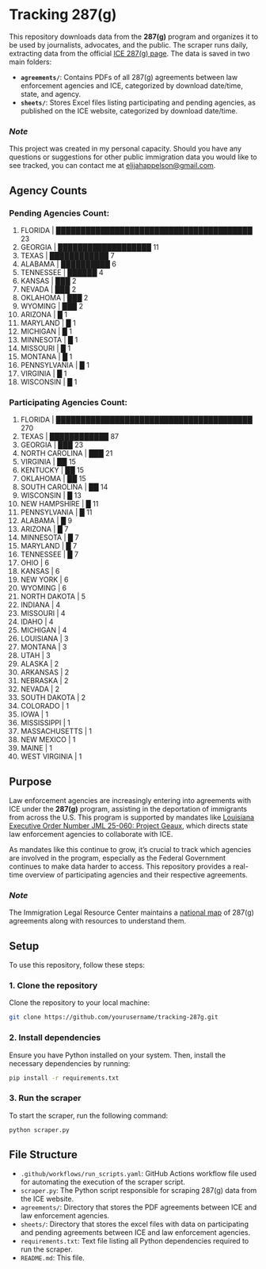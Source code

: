 # Tracking 287(g)

This repository downloads data from the **287(g)** program and organizes it to be used by journalists, advocates, and the public. The scraper runs daily, extracting data from the official [ICE 287(g) page](https://www.ice.gov/identify-and-arrest/287g). The data is saved in two main folders:

- **`agreements/`**: Contains PDFs of all 287(g) agreements between law enforcement agencies and ICE, categorized by download date/time, state, and agency.
- **`sheets/`**: Stores Excel files listing participating and pending agencies, as published on the ICE website, categorized by download date/time.

### *Note*
This project was created in my personal capacity. Should you have any questions or suggestions for other public immigration data you would like to see tracked, you can contact me at elijahappelson@gmail.com. 

## Agency Counts
### Pending Agencies Count:

 1. FLORIDA         | ████████████████████████████████████████ 23
 2. GEORGIA         | ███████████████████ 11
 3. TEXAS           | ████████████ 7
 4. ALABAMA         | ██████████ 6
 5. TENNESSEE       | ██████ 4
 6. KANSAS          | ███ 2
 7. NEVADA          | ███ 2
 8. OKLAHOMA        | ███ 2
 9. WYOMING         | ███ 2
10. ARIZONA         | █ 1
11. MARYLAND        | █ 1
12. MICHIGAN        | █ 1
13. MINNESOTA       | █ 1
14. MISSOURI        | █ 1
15. MONTANA         | █ 1
16. PENNSYLVANIA    | █ 1
17. VIRGINIA        | █ 1
18. WISCONSIN       | █ 1

### Participating Agencies Count:

 1. FLORIDA         | ████████████████████████████████████████ 270
 2. TEXAS           | ████████████ 87
 3. GEORGIA         | ███ 23
 4. NORTH CAROLINA  | ███ 21
 5. VIRGINIA        | ██ 15
 6. KENTUCKY        | ██ 15
 7. OKLAHOMA        | ██ 15
 8. SOUTH CAROLINA  | ██ 14
 9. WISCONSIN       | █ 13
10. NEW HAMPSHIRE   | █ 11
11. PENNSYLVANIA    | █ 11
12. ALABAMA         | █ 9
13. ARIZONA         | █ 7
14. MINNESOTA       | █ 7
15. MARYLAND        | █ 7
16. TENNESSEE       | █ 7
17. OHIO            |  6
18. KANSAS          |  6
19. NEW YORK        |  6
20. WYOMING         |  6
21. NORTH DAKOTA    |  5
22. INDIANA         |  4
23. MISSOURI        |  4
24. IDAHO           |  4
25. MICHIGAN        |  4
26. LOUISIANA       |  3
27. MONTANA         |  3
28. UTAH            |  3
29. ALASKA          |  2
30. ARKANSAS        |  2
31. NEBRASKA        |  2
32. NEVADA          |  2
33. SOUTH DAKOTA    |  2
34. COLORADO        |  1
35. IOWA            |  1
36. MISSISSIPPI     |  1
37. MASSACHUSETTS   |  1
38. NEW MEXICO      |  1
39. MAINE           |  1
40. WEST VIRGINIA   |  1

## Purpose

Law enforcement agencies are increasingly entering into agreements with ICE under the **287(g)** program, assisting in the deportation of immigrants from across the U.S. This program is supported by mandates like [Louisiana Executive Order Number JML 25-060: Project Geaux](https://interactive.wwltv.com/pdfs/Operation_GEAUX.pdf), which directs state law enforcement agencies to collaborate with ICE.

As mandates like this continue to grow, it’s crucial to track which agencies are involved in the program, especially as the Federal Government continues to make data harder to access. This repository provides a real-time overview of participating agencies and their respective agreements.

### *Note*
The Immigration Legal Resource Center maintains a [national map](https://www.ilrc.org/practitioners/national-map-287g-agreements) of 287(g) agreements along with resources to  understand them. 

## Setup

To use this repository, follow these steps:

### 1. Clone the repository
Clone the repository to your local machine:

```bash
git clone https://github.com/yourusername/tracking-287g.git
```

### 2. Install dependencies
Ensure you have Python installed on your system. Then, install the necessary dependencies by running:

```bash
pip install -r requirements.txt
````
### 3. Run the scraper
To start the scraper, run the following command:

```bash
python scraper.py
```

## File Structure

- `.github/workflows/run_scripts.yaml`: GitHub Actions workflow file used for automating the execution of the scraper script.
- `scraper.py`: The Python script responsible for scraping 287(g) data from the ICE website.
- `agreements/`: Directory that stores the PDF agreements between ICE and law enforcement agencies.
- `sheets/`: Directory that stores the excel files with data on participating and pending agreements between ICE and law enforcement agencies.
- `requirements.txt`: Text file listing all Python dependencies required to run the scraper.
- `README.md`: This file.
